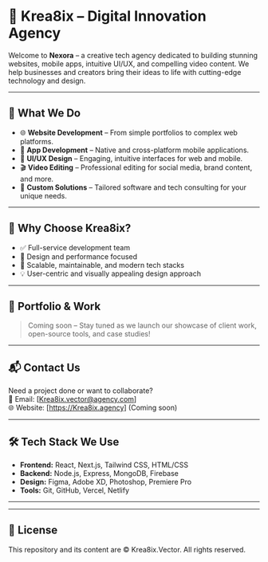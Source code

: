 # 🚀 Krea8ix – Digital Innovation Agency

Welcome to **Nexora** – a creative tech agency dedicated to building stunning websites, mobile apps, intuitive UI/UX, and compelling video content. We help businesses and creators bring their ideas to life with cutting-edge technology and design.

---

## 🧩 What We Do

- 🌐 **Website Development** – From simple portfolios to complex web platforms.
- 📱 **App Development** – Native and cross-platform mobile applications.
- 🎨 **UI/UX Design** – Engaging, intuitive interfaces for web and mobile.
- 🎬 **Video Editing** – Professional editing for social media, brand content, and more.
- 🧠 **Custom Solutions** – Tailored software and tech consulting for your unique needs.

---

## 🌟 Why Choose Krea8ix?

- ✅ Full-service development team
- 🎯 Design and performance focused
- 🚀 Scalable, maintainable, and modern tech stacks
- 💡 User-centric and visually appealing design approach

---

## 💼 Portfolio & Work

> Coming soon – Stay tuned as we launch our showcase of client work, open-source tools, and case studies!

---

## 📬 Contact Us

Need a project done or want to collaborate?  
📧 Email: [Krea8ix.vector@agency.com]  
🌐 Website: [https://Krea8ix.agency] (Coming soon)

---

## 🛠 Tech Stack We Use

- **Frontend:** React, Next.js, Tailwind CSS, HTML/CSS
- **Backend:** Node.js, Express, MongoDB, Firebase
- **Design:** Figma, Adobe XD, Photoshop, Premiere Pro
- **Tools:** Git, GitHub, Vercel, Netlify

---

---

## 📄 License

This repository and its content are © Krea8ix.Vector. All rights reserved.

